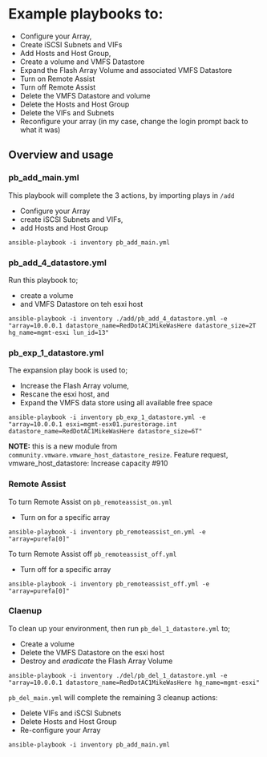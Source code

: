 # Example playbooks to:

- Configure your Array,
- Create iSCSI Subnets and VIFs
- Add Hosts and Host Group, 
- Create a volume and VMFS Datastore
- Expand the Flash Array Volume and associated VMFS Datastore
- Turn on Remote Assist
- Turn off Remote Assist
- Delete the VMFS Datastore and volume
- Delete the Hosts and Host Group
- Delete the VIFs and Subnets
- Reconfigure your array (in my case, change the login prompt back to what it was)

## Overview and usage

### pb_add_main.yml
This playbook will complete the 3 actions, by importing plays in `/add`
- Configure your Array
- create iSCSI Subnets and VIFs, 
- add Hosts and Host Group

```
ansible-playbook -i inventory pb_add_main.yml
```


### pb_add_4_datastore.yml
Run this playbook to; 
- create a volume 
- and VMFS Datastore on teh esxi host
```
ansible-playbook -i inventory ./add/pb_add_4_datastore.yml -e "array=10.0.0.1 datastore_name=RedDotAC1MikeWasHere datastore_size=2T hg_name=mgmt-esxi lun_id=13"
```


### pb_exp_1_datastore.yml
The expansion play book is used to;
- Increase the Flash Array volume,
- Rescane the esxi host, and
- Expand the VMFS data store using all available free space
```
ansible-playbook -i inventory pb_exp_1_datastore.yml -e "array=10.0.0.1 esxi=mgmt-esx01.purestorage.int datastore_name=RedDotAC1MikeWasHere datastore_size=6T"
```
**NOTE:** this is a new module from `community.vmware.vmware_host_datastore_resize`. Feature request, vmware_host_datastore: Increase capacity #910


### Remote Assist
To turn Remote Assist on `pb_remoteassist_on.yml`
- Turn on for a specific array
```
ansible-playbook -i inventory pb_remoteassist_on.yml -e "array=purefa[0]"
```


To turn Remote Assist off `pb_remoteassist_off.yml`
- Turn off for a specific array
```
ansible-playbook -i inventory pb_remoteassist_off.yml -e "array=purefa[0]"
```

### Claenup 
To clean up your environment, then run `pb_del_1_datastore.yml` to;
- Create a volume 
- Delete the VMFS Datastore on the esxi host
- Destroy and *eradicate* the Flash Array Volume
```
ansible-playbook -i inventory ./del/pb_del_1_datastore.yml -e "array=10.0.0.1 datastore_name=RedDotAC1MikeWasHere hg_name=mgmt-esxi"
```

`pb_del_main.yml` will complete the remaining 3 cleanup actions:
- Delete VIFs and iSCSI Subnets
- Delete Hosts and Host Group
- Re-configure your Array
```
ansible-playbook -i inventory pb_add_main.yml
```
